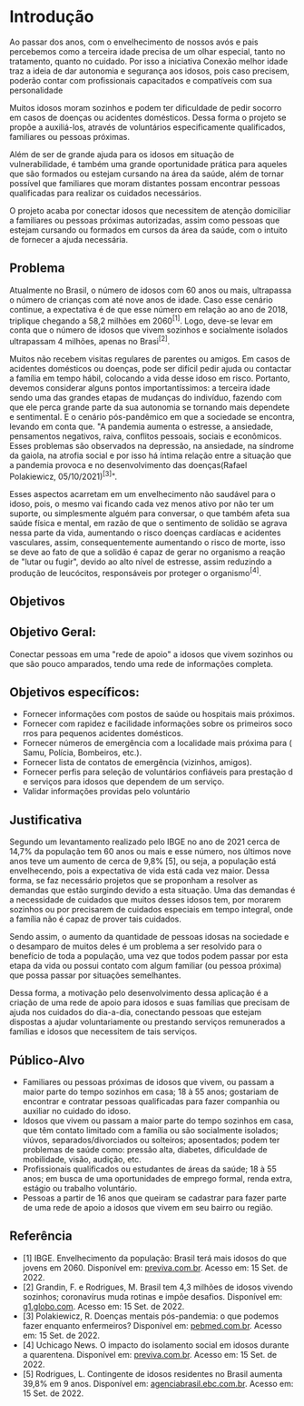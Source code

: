 # Introdução


Ao passar dos anos, com o envelhecimento de nossos avós e pais percebemos como a terceira idade precisa de um olhar especial, tanto no tratamento, quanto no cuidado. Por isso a iniciativa Conexão melhor idade traz a ideia de dar autonomia e segurança aos idosos, pois caso precisem, poderão contar com profissionais capacitados e compatíveis com sua personalidade

Muitos idosos moram sozinhos e podem ter dificuldade de pedir socorro em casos de doenças ou acidentes domésticos. Dessa forma o projeto se propõe a auxiliá-los, através de voluntários especificamente qualificados, familiares ou pessoas próximas. 

Além de ser de grande ajuda para os idosos em situação de vulnerabilidade, é também uma grande oportunidade prática para aqueles que são formados ou estejam cursando na área da saúde, além de tornar possível que familiares que moram distantes possam encontrar pessoas qualificadas para realizar os cuidados necessários. 

O projeto acaba por conectar idosos que necessitem de atenção domiciliar a familiares ou pessoas próximas autorizadas, assim como pessoas que estejam cursando ou formados em cursos da área da saúde, com o intuito de fornecer a ajuda necessária.

## Problema

Atualmente no Brasil, o número de idosos com 60 anos ou mais, ultrapassa o número de crianças com até nove anos de idade. Caso esse cenário continue, a expectativa é de que esse número em relação ao ano de 2018, triplique chegando a 58,2 milhões em 2060<sup>[1]</sup>. Logo, deve-se levar em conta que o número de idosos que vivem sozinhos e socialmente isolados ultrapassam 4 milhões, apenas no Brasi<sup>[2]</sup>.

Muitos não recebem visitas regulares de parentes ou amigos. Em casos de acidentes domésticos ou doenças, pode ser difícil pedir ajuda ou contactar a família em tempo hábil, colocando a vida desse idoso em risco. Portanto, devemos considerar alguns pontos importantíssimos: a terceira idade sendo uma das grandes etapas de mudanças do indivíduo, fazendo com que ele perca grande parte da sua autonomia se tornando mais dependete e sentimental. E o cenário pós-pandêmico em que a sociedade se encontra, levando em conta que. "A pandemia aumenta o estresse, a ansiedade, pensamentos negativos, raiva, conflitos pessoais, sociais e econômicos. Esses problemas são observados na depressão, na ansiedade, na síndrome da gaiola, na atrofia social e por isso há íntima relação entre a situação que a pandemia provoca e no desenvolvimento das doenças(Rafael Polakiewicz, 05/10/2021)<sup>[3]</sup>".
 

Esses aspectos acarretam em um envelhecimento não saudável para o idoso, pois, o mesmo vai ficando cada vez menos ativo por não ter um suporte, ou simplesmente alguém para conversar, o que também afeta sua saúde física e mental, em razão de que o sentimento de solidão se agrava nessa parte da vida, aumentando o risco doenças cardíacas e acidentes vasculares, assim, consequentemente aumentando o risco de morte, isso se deve ao fato de que a solidão é capaz de gerar no organismo a reação de "lutar ou fugir", devido ao alto nível de estresse, assim reduzindo a produção de leucócitos, responsáveis por proteger o organismo<sup>[4]</sup>.

## Objetivos



## Objetivo Geral:

Conectar pessoas em uma "rede de apoio" a idosos que vivem sozinhos ou que são pouco amparados, tendo uma rede de informações completa.

## Objetivos específicos:

- Fornecer informações com postos de saúde ou hospitais mais próximos.
- Fornecer com rapidez e facilidade informações sobre os primeiros socorros para pequenos acidentes domésticos.
- Fornecer números de emergência com a localidade mais próxima para (Samu, Polícia, Bombeiros, etc.).
- Fornecer lista de contatos de emergência (vizinhos, amigos).
- Fornecer perfis para seleção de voluntários confiáveis para prestação de serviços para idosos que dependem de um serviço.
- Validar informações providas pelo voluntário 


## Justificativa

Segundo um levantamento realizado pelo IBGE no ano de 2021 cerca de 14,7% da população tem 60 anos ou mais e esse número, nos últimos nove anos teve um aumento de cerca de 9,8% [5], ou seja, a população está envelhecendo, pois a expectativa de vida está cada vez maior. Dessa forma, se faz necessário projetos que se proponham a resolver as demandas que estão surgindo devido a esta situação. Uma das demandas é a necessidade de cuidados que muitos desses idosos tem, por morarem sozinhos ou por precisarem de cuidados especiais em tempo integral, onde a família não é capaz de prover tais cuidados. 

Sendo assim, o aumento da quantidade de pessoas idosas na sociedade e o desamparo de muitos deles é um problema a ser resolvido para o benefício de toda a população, uma vez que todos podem passar por esta etapa da vida ou possui contato com algum familiar (ou pessoa próxima) que possa passar por situações semelhantes. 

Dessa forma, a motivação pelo desenvolvimento dessa aplicação é a criação de uma rede de apoio para idosos e suas famílias que precisam de ajuda nos cuidados do dia-a-dia, conectando pessoas que estejam dispostas a ajudar voluntariamente ou prestando serviços remunerados a famílias e idosos que necessitem de tais serviços. 



## Público-Alvo


- Familiares ou pessoas próximas de idosos que vivem, ou passam a maior parte do tempo sozinhos em casa; 18 à 55 anos; gostariam de encontrar e contratar pessoas qualificadas para fazer companhia ou auxiliar no cuidado do idoso.
- Idosos que vivem ou passam a maior parte do tempo sozinhos em casa, que têm contato limitado com a família ou são socialmente isolados; viúvos, separados/divorciados ou solteiros; aposentados; podem ter problemas de saúde como: pressão alta, diabetes, dificuldade de mobilidade, visão, audição, etc.
- Profissionais qualificados ou estudantes de áreas da saúde; 18 à 55 anos; em busca de uma oportunidades de emprego formal, renda extra, estágio ou trabalho voluntário.
- Pessoas a partir de 16 anos que queiram se cadastrar para fazer parte de uma rede de apoio a idosos que vivem em seu bairro ou região.



## Referência

- [1] IBGE. Envelhecimento da população: Brasil terá mais idosos do que jovens em 2060. Disponível em: [previva.com.br](https://previva.com.br/envelhecimento-da-populacao-brasil-tera-mais-idosos-do-que-jovens-em-2060/).  Acesso em: 15 Set. de 2022.
- [2]  Grandin, F. e Rodrigues, M. Brasil tem 4,3 milhões de idosos vivendo sozinhos; coronavírus muda rotinas e impõe desafios. Disponível em: [g1.globo.com](https://g1.globo.com/fique-em-casa/noticia/2020/03/27/brasil-tem-43-milhoes-de-idosos-vivendo-sozinhos-coronavirus-muda-rotinas-e-impoe-desafios.ghtml). Acesso em: 15 Set. de 2022.
- [3] Polakiewicz, R. Doenças mentais pós-pandemia: o que podemos fazer enquanto enfermeiros? Disponível em: [pebmed.com.br](https://pebmed.com.br/doencas-mentais-pos-pandemia-o-que-o-podemos-fazer-enquanto-enfermeiros/). Acesso em: 15 Set. de 2022.
- [4] Uchicago News. O impacto do isolamento social em idosos durante a quarentena. Disponível em: [previva.com.br](http://previva.com.br/impacto-do-isolamento-social-em-idosos/#:~:text=Pesquisadores%20da%20Universidade%20de%20Chicago,de%20situações%20de%20alto%20estresse.). Acesso em: 15 Set. de 2022.
- [5] Rodrigues, L. Contingente de idosos residentes no Brasil aumenta 39,8% em 9 anos. Disponível em: [agenciabrasil.ebc.com.br](https://agenciabrasil.ebc.com.br/geral/noticia/2022-07/contingente-de-idosos-residentes-no-brasil-aumenta-398-em-9-anos#:~:text=Em%20números%20absolutos%2C%20são%2031,Brasil%20aumentou%2039%2C8%25). Acesso em: 15 Set. de 2022.
